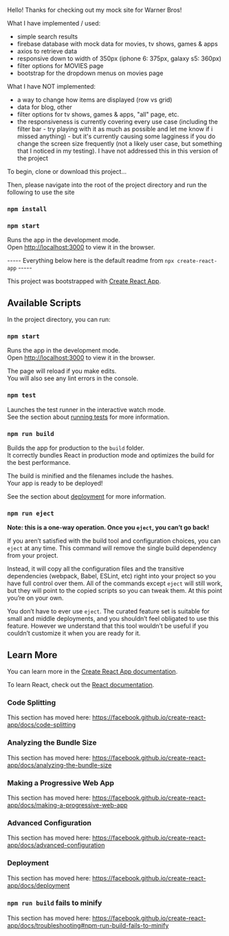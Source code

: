 Hello! Thanks for checking out my mock site for Warner Bros!


What I have implemented / used:
- simple search results
- firebase database with mock data for movies, tv shows, games & apps
- axios to retrieve data
- responsive down to width of 350px (iphone 6: 375px, galaxy s5: 360px)
- filter options for MOVIES page
- bootstrap for the dropdown menus on movies page

What I have NOT implemented:
- a way to change how items are displayed (row vs grid)
- data for blog, other
- filter options for tv shows, games & apps, "all" page, etc.
- the responsiveness is currently covering every use case (including the filter bar - try playing with it as much as possible and let me know if i missed anything) - but it's currently causing some lagginess if you do change the screen size frequently (not a likely user case, but something that I noticed in my testing). I have not addressed this in this version of the project


To begin, clone or download this project...

Then, please navigate into the root of the project directory and run the following to use the site

### `npm install`
### `npm start`
Runs the app in the development mode.<br />
Open [http://localhost:3000](http://localhost:3000) to view it in the browser.




----- Everything below here is the default readme from `npx create-react-app` -----




This project was bootstrapped with [Create React App](https://github.com/facebook/create-react-app).

## Available Scripts

In the project directory, you can run:

### `npm start`

Runs the app in the development mode.<br />
Open [http://localhost:3000](http://localhost:3000) to view it in the browser.

The page will reload if you make edits.<br />
You will also see any lint errors in the console.

### `npm test`

Launches the test runner in the interactive watch mode.<br />
See the section about [running tests](https://facebook.github.io/create-react-app/docs/running-tests) for more information.

### `npm run build`

Builds the app for production to the `build` folder.<br />
It correctly bundles React in production mode and optimizes the build for the best performance.

The build is minified and the filenames include the hashes.<br />
Your app is ready to be deployed!

See the section about [deployment](https://facebook.github.io/create-react-app/docs/deployment) for more information.

### `npm run eject`

**Note: this is a one-way operation. Once you `eject`, you can’t go back!**

If you aren’t satisfied with the build tool and configuration choices, you can `eject` at any time. This command will remove the single build dependency from your project.

Instead, it will copy all the configuration files and the transitive dependencies (webpack, Babel, ESLint, etc) right into your project so you have full control over them. All of the commands except `eject` will still work, but they will point to the copied scripts so you can tweak them. At this point you’re on your own.

You don’t have to ever use `eject`. The curated feature set is suitable for small and middle deployments, and you shouldn’t feel obligated to use this feature. However we understand that this tool wouldn’t be useful if you couldn’t customize it when you are ready for it.

## Learn More

You can learn more in the [Create React App documentation](https://facebook.github.io/create-react-app/docs/getting-started).

To learn React, check out the [React documentation](https://reactjs.org/).

### Code Splitting

This section has moved here: https://facebook.github.io/create-react-app/docs/code-splitting

### Analyzing the Bundle Size

This section has moved here: https://facebook.github.io/create-react-app/docs/analyzing-the-bundle-size

### Making a Progressive Web App

This section has moved here: https://facebook.github.io/create-react-app/docs/making-a-progressive-web-app

### Advanced Configuration

This section has moved here: https://facebook.github.io/create-react-app/docs/advanced-configuration

### Deployment

This section has moved here: https://facebook.github.io/create-react-app/docs/deployment

### `npm run build` fails to minify

This section has moved here: https://facebook.github.io/create-react-app/docs/troubleshooting#npm-run-build-fails-to-minify

